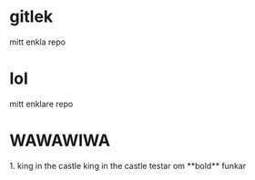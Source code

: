 # gitlek
mitt enkla repo

# lol
mitt enklare repo

<h1>WAWAWIWA</h1>
1. king in the castle king in the castle
testar om **bold** funkar
